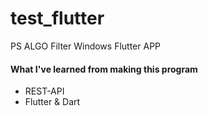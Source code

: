# test_flutter

PS ALGO Filter Windows Flutter APP

#### What I've learned from making this program

- REST-API
- Flutter & Dart
